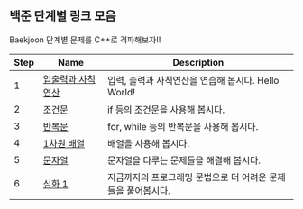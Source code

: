 ## 백준 단계별 링크 모음

Baekjoon 단계별 문제를 C++로 격파해보자!!

|Step |Name                                        | Description                                           |
|---- |------------------------------------------- | ----------------------------------------------------- |
|1|[입출력과 사칙연산][step1] | 입력, 출력과 사칙연산을 연습해 봅시다. Hello World! |
|2|[조건문][step2] | if 등의 조건문을 사용해 봅시다. |
|3|[반복문][step3] | for, while 등의 반복문을 사용해 봅시다. |
|4|[1차원 배열][step4] | 배열을 사용해 봅시다. |
|5|[문자열][step5] | 문자열을 다루는 문제들을 해결해 봅시다. |
|6|[심화 1][step6] | 지금까지의 프로그래밍 문법으로 더 어려운 문제들을 풀어봅시다. |


[step1]: https://www.acmicpc.net/step/1
[step2]: https://www.acmicpc.net/step/4
[step3]: https://www.acmicpc.net/step/3
[step4]: https://www.acmicpc.net/step/6
[step5]: https://www.acmicpc.net/step/7
[step6]: https://www.acmicpc.net/step/52
